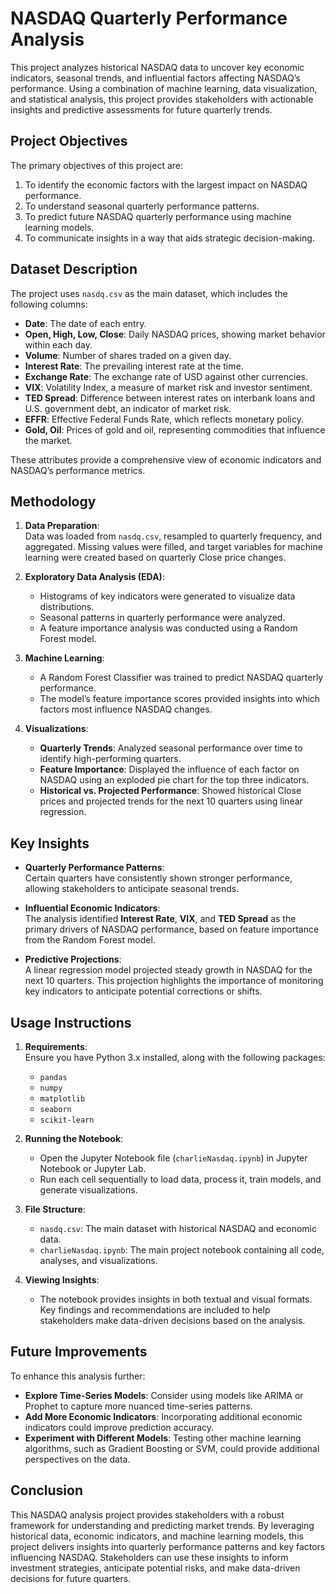 # NASDAQ Quarterly Performance Analysis

This project analyzes historical NASDAQ data to uncover key economic indicators, seasonal trends, and influential factors affecting NASDAQ’s performance. Using a combination of machine learning, data visualization, and statistical analysis, this project provides stakeholders with actionable insights and predictive assessments for future quarterly trends.

## Project Objectives
The primary objectives of this project are:
1. To identify the economic factors with the largest impact on NASDAQ performance.
2. To understand seasonal quarterly performance patterns.
3. To predict future NASDAQ quarterly performance using machine learning models.
4. To communicate insights in a way that aids strategic decision-making.

## Dataset Description
The project uses `nasdq.csv` as the main dataset, which includes the following columns:
- **Date**: The date of each entry.
- **Open, High, Low, Close**: Daily NASDAQ prices, showing market behavior within each day.
- **Volume**: Number of shares traded on a given day.
- **Interest Rate**: The prevailing interest rate at the time.
- **Exchange Rate**: The exchange rate of USD against other currencies.
- **VIX**: Volatility Index, a measure of market risk and investor sentiment.
- **TED Spread**: Difference between interest rates on interbank loans and U.S. government debt, an indicator of market risk.
- **EFFR**: Effective Federal Funds Rate, which reflects monetary policy.
- **Gold, Oil**: Prices of gold and oil, representing commodities that influence the market.

These attributes provide a comprehensive view of economic indicators and NASDAQ’s performance metrics.

## Methodology

1. **Data Preparation**:  
   Data was loaded from `nasdq.csv`, resampled to quarterly frequency, and aggregated. Missing values were filled, and target variables for machine learning were created based on quarterly Close price changes.

2. **Exploratory Data Analysis (EDA)**:  
   - Histograms of key indicators were generated to visualize data distributions.
   - Seasonal patterns in quarterly performance were analyzed.
   - A feature importance analysis was conducted using a Random Forest model.

3. **Machine Learning**:  
   - A Random Forest Classifier was trained to predict NASDAQ quarterly performance.
   - The model’s feature importance scores provided insights into which factors most influence NASDAQ changes.

4. **Visualizations**:  
   - **Quarterly Trends**: Analyzed seasonal performance over time to identify high-performing quarters.
   - **Feature Importance**: Displayed the influence of each factor on NASDAQ using an exploded pie chart for the top three indicators.
   - **Historical vs. Projected Performance**: Showed historical Close prices and projected trends for the next 10 quarters using linear regression.

## Key Insights
- **Quarterly Performance Patterns**:  
  Certain quarters have consistently shown stronger performance, allowing stakeholders to anticipate seasonal trends.
  
- **Influential Economic Indicators**:  
  The analysis identified **Interest Rate**, **VIX**, and **TED Spread** as the primary drivers of NASDAQ performance, based on feature importance from the Random Forest model.

- **Predictive Projections**:  
  A linear regression model projected steady growth in NASDAQ for the next 10 quarters. This projection highlights the importance of monitoring key indicators to anticipate potential corrections or shifts.

## Usage Instructions

1. **Requirements**:  
   Ensure you have Python 3.x installed, along with the following packages:
   - `pandas`
   - `numpy`
   - `matplotlib`
   - `seaborn`
   - `scikit-learn`

2. **Running the Notebook**:  
   - Open the Jupyter Notebook file (`charlieNasdaq.ipynb`) in Jupyter Notebook or Jupyter Lab.
   - Run each cell sequentially to load data, process it, train models, and generate visualizations.

3. **File Structure**:
   - `nasdq.csv`: The main dataset with historical NASDAQ and economic data.
   - `charlieNasdaq.ipynb`: The main project notebook containing all code, analyses, and visualizations.

4. **Viewing Insights**:  
   - The notebook provides insights in both textual and visual formats. Key findings and recommendations are included to help stakeholders make data-driven decisions based on the analysis.

## Future Improvements

To enhance this analysis further:
- **Explore Time-Series Models**: Consider using models like ARIMA or Prophet to capture more nuanced time-series patterns.
- **Add More Economic Indicators**: Incorporating additional economic indicators could improve prediction accuracy.
- **Experiment with Different Models**: Testing other machine learning algorithms, such as Gradient Boosting or SVM, could provide additional perspectives on the data.

## Conclusion

This NASDAQ analysis project provides stakeholders with a robust framework for understanding and predicting market trends. By leveraging historical data, economic indicators, and machine learning models, this project delivers insights into quarterly performance patterns and key factors influencing NASDAQ. Stakeholders can use these insights to inform investment strategies, anticipate potential risks, and make data-driven decisions for future quarters.
